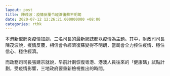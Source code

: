 ```yaml
---
layout: post
title: 陳茂波：疫情反覆令經濟復蘇不明朗
date: 2020-07-12 12:26:21.000000000 +08:00
categories: rthk
---
```


本港新型肺炎疫情加劇，三名司長的最新網誌都以疫情為主題。其中，財政司司長陳茂波說，疫情反覆，相信會令經濟復蘇變得不明朗，當局會全力控住疫情、穩住信心、穩住經濟。

而政務司司長張建宗就說，早前計劃恢復粵港、港澳人員往來的「健康碼」試點計劃，受疫情影響，三地政府要重新檢視推出的時間。
